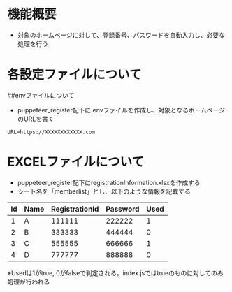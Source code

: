# 機能概要
- 対象のホームページに対して、登録番号、パスワードを自動入力し、必要な処理を行う

# 各設定ファイルについて

##envファイルについて

- puppeteer_register配下に.envファイルを作成し、対象となるホームページのURLを書く

```
URL=https://XXXXXXXXXXXX.com
```

# EXCELファイルについて

- puppeteer_register配下にregistrationInformation.xlsxを作成する
- シート名を「memberlist」とし、以下のような情報を記載する

| Id | Name | RegistrationId | Password | Used |
|----|------|----------------|----------|------|
| 1  | A    | 111111         | 222222   | 1    |
| 2  | B    | 333333         | 444444   | 0    |
| 3  | C    | 555555         | 666666   | 1    |
| 4  | D    | 777777         | 888888   | 0    |
※Usedは1がtrue, 0がfalseで判定される。index.jsではtrueのものに対してのみ処理が行われる
